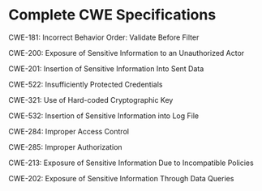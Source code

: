 

# Complete CWE Specifications

CWE-181: Incorrect Behavior Order: Validate Before Filter

CWE-200: Exposure of Sensitive Information to an Unauthorized Actor

CWE-201: Insertion of Sensitive Information Into Sent Data

CWE-522: Insufficiently Protected Credentials

CWE-321: Use of Hard-coded Cryptographic Key

CWE-532: Insertion of Sensitive Information into Log File

CWE-284: Improper Access Control

CWE-285: Improper Authorization

CWE-213: Exposure of Sensitive Information Due to Incompatible Policies

CWE-202: Exposure of Sensitive Information Through Data Queries